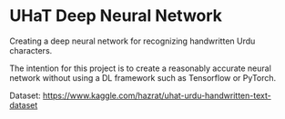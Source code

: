 # UHaT Deep Neural Network
Creating a deep neural network for recognizing handwritten Urdu characters.

The intention for this project is to create a reasonably accurate neural network without using a DL framework such as Tensorflow or PyTorch.

Dataset: https://www.kaggle.com/hazrat/uhat-urdu-handwritten-text-dataset
